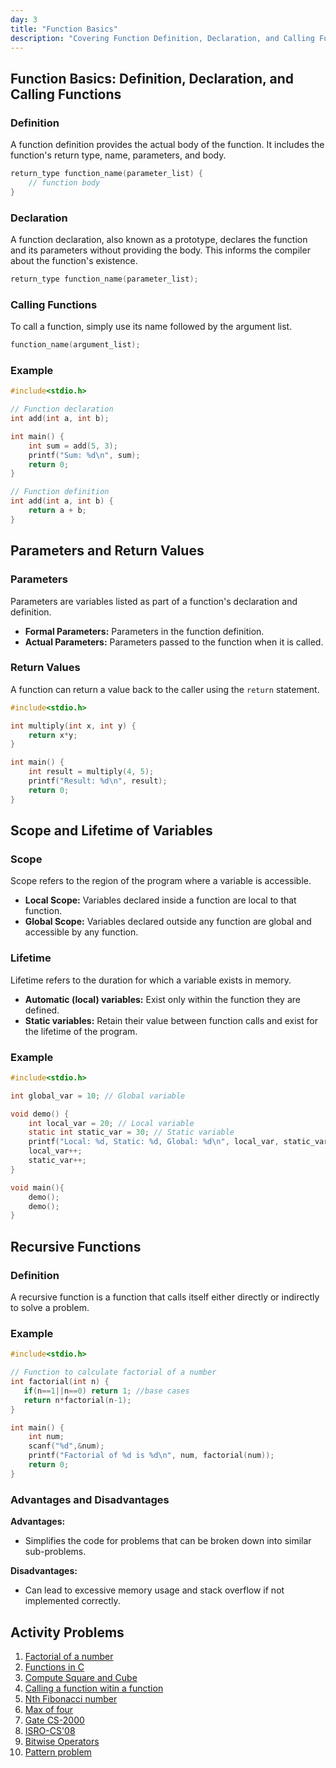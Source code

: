 ```yaml
---
day: 3
title: "Function Basics"
description: "Covering Function Definition, Declaration, and Calling Functions"
---
```



## Function Basics: Definition, Declaration, and Calling Functions

### Definition
A function definition provides the actual body of the function. It includes the function's return type, name, parameters, and body.
```c
return_type function_name(parameter_list) {
    // function body
}
```

### Declaration
A function declaration, also known as a prototype, declares the function and its parameters without providing the body. This informs the compiler about the function's existence.
```c
return_type function_name(parameter_list);
```

### Calling Functions
To call a function, simply use its name followed by the argument list.
```c
function_name(argument_list);
```

### Example
```c
#include<stdio.h>

// Function declaration
int add(int a, int b);

int main() {
    int sum = add(5, 3);
    printf("Sum: %d\n", sum);
    return 0;
}

// Function definition
int add(int a, int b) {
    return a + b;
}
```

## Parameters and Return Values

### Parameters
Parameters are variables listed as part of a function's declaration and definition.
- **Formal Parameters:** Parameters in the function definition.
- **Actual Parameters:** Parameters passed to the function when it is called.

### Return Values
A function can return a value back to the caller using the `return` statement.
```c
#include<stdio.h>

int multiply(int x, int y) {
    return x*y;
}

int main() {
    int result = multiply(4, 5);
    printf("Result: %d\n", result);
    return 0;
}
```

## Scope and Lifetime of Variables

### Scope
Scope refers to the region of the program where a variable is accessible.
- **Local Scope:** Variables declared inside a function are local to that function.
- **Global Scope:** Variables declared outside any function are global and accessible by any function.

### Lifetime
Lifetime refers to the duration for which a variable exists in memory.
- **Automatic (local) variables:** Exist only within the function they are defined.
- **Static variables:** Retain their value between function calls and exist for the lifetime of the program.

### Example
```c
#include<stdio.h>

int global_var = 10; // Global variable

void demo() {
    int local_var = 20; // Local variable
    static int static_var = 30; // Static variable
    printf("Local: %d, Static: %d, Global: %d\n", local_var, static_var, global_var);
    local_var++;
    static_var++;
}

void main(){
    demo();
    demo();
}
```

## Recursive Functions

### Definition
A recursive function is a function that calls itself either directly or indirectly to solve a problem.

### Example
```c
#include<stdio.h>

// Function to calculate factorial of a number
int factorial(int n) {
   if(n==1||n==0) return 1; //base cases
   return n*factorial(n-1);
}

int main() {
    int num;
    scanf("%d",&num);
    printf("Factorial of %d is %d\n", num, factorial(num));
    return 0;
}
```

### Advantages and Disadvantages
**Advantages:**
- Simplifies the code for problems that can be broken down into similar sub-problems.

**Disadvantages:**
- Can lead to excessive memory usage and stack overflow if not implemented correctly.

## Activity Problems  
1. [Factorial of a number](https://www.hackerrank.com/contests/c-programming-test/challenges/finding-factorial-of-n-number/problem)
2. [Functions in C](https://www.hackerrank.com/challenges/functions-in-c/problem)
3. [Compute Square and Cube](https://www.codechef.com/learn/course/c/LTCCL27/problems/CLFUNC01)
4. [Calling a function witin a function](https://www.codechef.com/learn/course/c/LTCCL27/problems/CLFUNC08)
5. [Nth Fibonacci number](https://www.naukri.com/code360/problems/nth-fibonacci-number_1115780)
6. [Max of four](https://www.hackerrank.com/challenges/functions-in-c/problem?isFullScreen=true)
7. [Gate CS-2000](https://www.geeksforgeeks.org/questions/gate-gate-cs-2000-question-43/)
8. [ISRO-CS'08](https://www.geeksforgeeks.org/questions/isro-isro-cs-2008-question-37/)
9. [Bitwise Operators](https://www.hackerrank.com/challenges/bitwise-operators-in-c/problem?isFullScreen=true)
10. [Pattern problem](https://www.hackerrank.com/challenges/printing-pattern-2/problem?isFullScreen=true)
